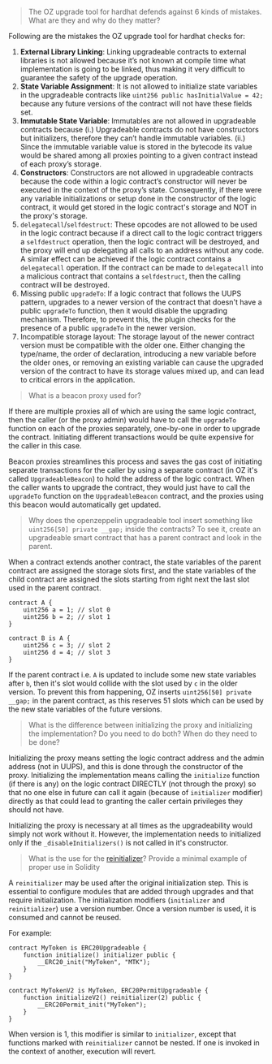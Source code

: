 > The OZ upgrade tool for hardhat defends against 6 kinds of mistakes. What are they and why do they matter?

Following are the mistakes the OZ upgrade tool for hardhat checks for:

1. **External Library Linking**:  Linking upgradeable contracts to external libraries is not allowed because it’s not known at compile time what implementation is going to be linked, thus making it very difficult to guarantee the safety of the upgrade operation.
2. **State Variable Assignment**: It is not allowed to initialize state variables in the upgradeable contracts like `uint256 public hasInitialValue = 42;` because any future versions of the contract will not have these fields set.
3. **Immutable State Variable**: Immutables are not allowed in upgradeable contracts because (i.) Upgradeable contracts do not have constructors but initializers, therefore they can’t handle immutable variables. (ii.) Since the immutable variable value is stored in the bytecode its value would be shared among all proxies pointing to a given contract instead of each proxy’s storage.
4. **Constructors**: Constructors are not allowed in upgradeable contracts because the code within a logic contract’s constructor will never be executed in the context of the proxy’s state. Consequently, if there were any variable initializations or setup done in the constructor of the logic contract, it would get stored in the logic contract's storage and NOT in the proxy's storage.
5. `delegatecall`/`selfdestruct`: These opcodes are not allowed to be used in the logic contract because if a direct call to the logic contract triggers a `selfdestruct` operation, then the logic contract will be destroyed, and the proxy will end up delegating all calls to an address without any code. A similar effect can be achieved if the logic contract contains a `delegatecall` operation. If the contract can be made to `delegatecall` into a malicious contract that contains a `selfdestruct`, then the calling contract will be destroyed.
6. Missing public `upgradeTo`: If a logic contract that follows the UUPS pattern, upgrades to a newer version of the contract that doesn't have a public `upgradeTo` function, then it would disable the upgrading mechanism. Therefore, to prevent this, the plugin checks for the presence of a public `upgradeTo` in the newer version.
7. Incompatible storage layout: The storage layout of the newer contract version must be compatible with the older one. Either changing the type/name, the order of declaration, introducing a new variable before the older ones, or removing an existing variable can cause the upgraded version of the contract to have its storage values mixed up, and can lead to critical errors in the application.

> What is a beacon proxy used for?

If there are multiple proxies all of which are using the same logic contract, then the caller (or the proxy admin) would have to call the `upgradeTo` function on each of the proxies separately, one-by-one in order to upgrade the contract. Initiating different transactions would be quite expensive for the caller in this case.

Beacon proxies streamlines this process and saves the gas cost of initiating separate transactions for the caller by using a separate contract (in OZ it's called `UpgradeableBeacon`) to hold the address of the logic contract. When the caller wants to upgrade the contract, they would just have to call the `upgradeTo` function on the `UpgradeableBeacon` contract, and the proxies using this beacon would automatically get updated.

> Why does the openzeppelin upgradeable tool insert something like `uint256[50] private __gap;` inside the contracts? To see it, create an upgradeable smart contract that has a parent contract and look in the parent.

When a contract extends another contract, the state variables of the parent contract are assigned the storage slots first, and the state variables of the child contract are assigned the slots starting from right next the last slot used in the parent contract.
```solidity
contract A {
    uint256 a = 1; // slot 0
    uint256 b = 2; // slot 1
}

contract B is A {
    uint256 c = 3; // slot 2
    uint256 d = 4; // slot 3
}
```
If the parent contract i.e. `A`  is updated to include some new state variables after `b`, then it's slot would collide with the slot used by `c` in the older version. To prevent this from happening, OZ inserts `uint256[50] private __gap;` in the parent contract, as this reserves 51 slots which can be used by the new state variables of the future versions.

> What is the difference between initializing the proxy and initializing the implementation? Do you need to do both? When do they need to be done?

Initializing the proxy means setting the logic contract address and the admin address (not in UUPS), and this is done through the constructor of the proxy. Initializing the implementation means calling the `initialize` function (if there is any) on the logic contract DIRECTLY (not through the proxy) so that no one else in future can call it again (because of `initializer` modifier) directly as that could lead to granting the caller certain privileges they should not have.

Initializing the proxy is necessary at all times as the upgradeability would simply not work without it. However, the implementation needs to initialized only if the `_disableInitializers()` is not called in it's constructor.

> What is the use for the [reinitializer](https://github.com/OpenZeppelin/openzeppelin-contracts-upgradeable/blob/master/contracts/proxy/utils/Initializable.sol#L119)? Provide a minimal example of proper use in Solidity

A `reinitializer` may be used after the original initialization step. This is essential to configure modules that are added through upgrades and that require initialization. The initialization modifiers (`initializer` and `reinitializer`) use a version number. Once a version number is used, it is consumed and cannot be reused.

For example:
```solidity
contract MyToken is ERC20Upgradeable {
    function initialize() initializer public {
        __ERC20_init("MyToken", "MTK");
    }
}

contract MyTokenV2 is MyToken, ERC20PermitUpgradeable {
    function initializeV2() reinitializer(2) public {
        __ERC20Permit_init("MyToken");
    }
}
```

When version is 1, this modifier is similar to `initializer`, except that functions marked with `reinitializer` cannot be nested. If one is invoked in the context of another, execution will revert.
